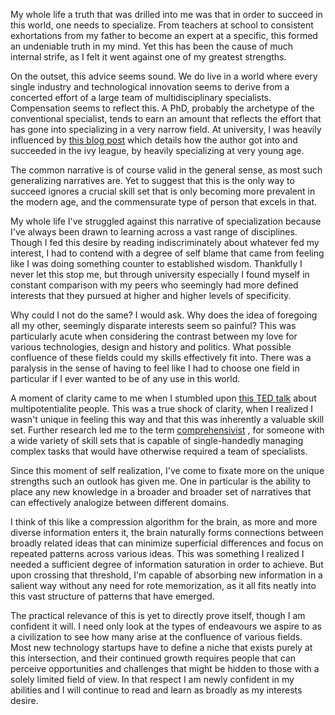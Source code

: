 My whole life a truth that was drilled into me was that in order to succeed in this world, one needs to specialize. From teachers at school to consistent exhortations from my father to become an expert at a specific, this formed an undeniable truth in my mind. Yet this has been the cause of much internal strife, as I felt it went against one of my greatest strengths.

On the outset, this advice seems sound. We do live in a world where every single industry and technological innovation seems to derive from a concerted effort of a large team of multidisciplinary specialists. Compensation seems to reflect this. A PhD, probably the archetype of the conventional specialist, tends to earn an amount that reflects the effort that has gone into specializing in a very narrow field. At university, I was heavily influenced by [this blog post](https://blog.prepscholar.com/how-to-get-into-harvard-and-the-ivy-league-by-a-harvard-alum) which details how the author got into and succeeded in the ivy league, by heavily specializing at very young age.

The common narrative is of course valid in the general sense, as most such generalizing narratives are. Yet to suggest that this is the only way to succeed ignores a crucial skill set that is only becoming more prevalent in the modern age, and the commensurate type of person that excels in that.

My whole life I've struggled against this narrative of specialization because I've always been drawn to learning across a vast range of disciplines. Though I fed this desire by reading indiscriminately about whatever fed my interest, I had to contend with a degree of self blame that came from feeling like I was doing something counter to established wisdom. Thankfully I never let this stop me, but through university especially I found myself in constant comparison with my peers who seemingly had more defined interests that they pursued at higher and higher levels of specificity.

Why could I not do the same? I would ask. Why does the idea of foregoing all my other, seemingly disparate interests seem so painful? This was particularly acute when considering the contrast between my love for various technologies, design and history and politics. What possible confluence of these fields could my skills effectively fit into. There was a paralysis in the sense of having to feel like I had to choose one field in particular if I ever wanted to be of any use in this world.

A moment of clarity came to me when I stumbled upon [this TED talk](https://www.ted.com/talks/emilie_wapnick_why_some_of_us_don_t_have_one_true_calling?language=en) about multipotentialite people. This was a true shock of clarity, when I realized I wasn't unique in feeling this way and that this was inherently a valuable skill set. Further research led me to the term [comprehensivist](https://www.fastcompany.com/3059898/how-high-skilled-freelancers-are-changing-the-rules-recruiting) , for someone with a wide variety of skill sets that is capable of single-handedly managing complex tasks that would have otherwise required a team of specialists.

Since this moment of self realization, I've come to fixate more on the unique strengths such an outlook has given me. One in particular is the ability to place any new knowledge in a broader and broader set of narratives that can effectively analogize between different domains.

I think of this like a compression algorithm for the brain, as more and more diverse information enters it, the brain naturally forms connections between broadly related ideas that can minimize superficial differences and focus on repeated patterns across various ideas. This was something I realized I needed a sufficient degree of information saturation in order to achieve. But upon crossing that threshold, I'm capable of absorbing new information in a salient way without any need for rote memorization, as it all fits neatly into this vast structure of patterns that have emerged.

The practical relevance of this is yet to directly prove itself, though I am confident it will. I need only look at the types of endeavours we aspire to as a civilization to see how many arise at the confluence of various fields. Most new technology startups have to define a niche that exists purely at this intersection, and their continued growth requires people that can perceive opportunities and challenges that might be hidden to those with a solely limited field of view. In that respect I am newly confident in my abilities and I will continue to read and learn as broadly as my interests desire.

